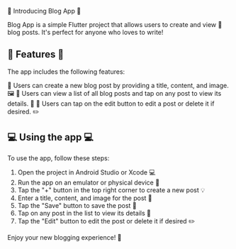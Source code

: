 🎉 Introducing Blog App 🎉

Blog App is a simple Flutter project that allows users to create and view 📄 blog posts. It's perfect for anyone who loves to write!

## 🌟 Features 🌟

The app includes the following features:

📝 Users can create a new blog post by providing a title, content, and image. 🖼️
📝 Users can view a list of all blog posts and tap on any post to view its details. 📄
📝 Users can tap on the edit button to edit a post or delete it if desired. ✏️

## 💻 Using the app 💻

To use the app, follow these steps:

1. Open the project in Android Studio or Xcode 💻
2. Run the app on an emulator or physical device 📱
3. Tap the "+" button in the top right corner to create a new post 💡
4. Enter a title, content, and image for the post 📝
5. Tap the "Save" button to save the post 💾
6. Tap on any post in the list to view its details 📄
7. Tap the "Edit" button to edit the post or delete it if desired ✏️

Enjoy your new blogging experience! 💖

